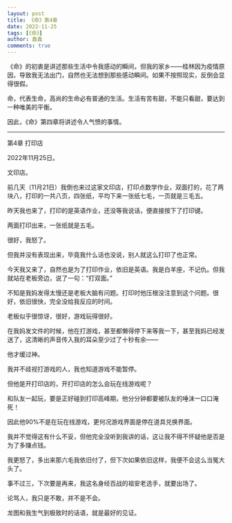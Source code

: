 ```yaml
---
layout: post
title: 《命》第4章
date: 2022-11-25
tags: [《命》]
author: 鑫鑫
comments: true
---
```


《命》的初衷是讲述那些生活中令我感动的瞬间，但我的家乡——桂林因为疫情原因，导致我无法出门，自然也无法想到那些感动瞬间。如果不按照现实，反倒会显得很假。

命，代表生命，高尚的生命必有普通的生活。生活有苦有甜，不能只看甜，要达到一种唯美的平衡。

因此，《命》第四章将讲述令人气愤的事情。

---

第4章 打印店

2022年11月25日。

文印店。

前几天（11月21日）我倒也来过这家文印店，打印点数学作业，双面打的，花了两块八，打印的一共八页，四张纸，平均下来一张纸七毛，一页就是三毛五。

昨天我也来了，打印的是英语作业，还没等我说话，便直接按下了打印键。

两面打印出来，一张纸就是五毛。

很好，我怒了。

但我并没有表现出来，毕竟我什么话也没说，别人就这么打印了也正常。

今天我又来了，自然也是为了打印作业，依旧是英语。我是白羊座，不记仇。但我就站在老板旁边，说了一句：“打双面。”

不知是我妈发得太慢还是老板大脑有问题。打印时他压根没注意到这个问题。很好，依旧很快，完全没给我反应的时间。

老板似乎很惊讶，很好，游戏玩得很好。

在我妈发文件的时候，他在打游戏，甚至都懒得停下来等我一下，甚至我妈已经发送了，这清晰的声音传入我的耳朵至少过了十秒有余——

他才缓过神。

我并不歧视打游戏的人，我也知道游戏不能暂停。

但他是开打印店的，开打印店的怎么会玩在线游戏呢？

和队友一起玩，要是正好碰到打印高峰期，他分分钟都要被队友的唾沫一口口淹死！

因此他90%不是在玩在线游戏，更何况游戏界面是停在道具兑换界面。

我并不觉得这有什么不妥，但他完全没听到我讲的话，这让我不得不怀疑他是否是为了多赚点钱。

我更怒了，多出来那六毛我依旧付了，但下次如果依旧这样，我便不会这么当冤大头了。

事不过三，下次要是再来，我这名身经百战的祖安老选手，就要出场了。

论骂人，我只是不敢，并不是不会。

龙图和我生气到极致时的话语，就是最好的见证。
